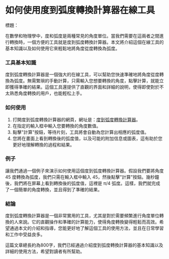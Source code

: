 如何使用度到弧度轉換計算器在線工具
=================

標題：

在數學和物理學中，度和弧度是兩種常見的角度單位。當我們需要在這兩者之間進行轉換時，一個方便的工具就是度到弧度轉換計算器。本文將介紹這個在線工具的基本知識以及如何使用它來輕鬆地將角度從度轉換為弧度。

### 工具基本知識

度到弧度轉換計算器是一個強大的在線工具，可以幫助您快速準確地將角度從度轉換為弧度。無需繁瑣的手動計算，只需輸入您想要轉換的角度，點擊計算，就能立即獲得準確的結果。這個工具還提供了直觀的界面和詳細的說明，使得即使對於不太熟悉角度轉換的用戶，也能輕松上手。

### 如何使用

1. 打開度到弧度轉換計算器的網頁，網址是：[度到弧度轉換計算器](https://www.onlinecalculatorsfree.com/zh-tw/convert/degrees-to-radians.html)。
2. 在指定的輸入框中輸入您要轉換的角度數值。
3. 點擊"計算"按鈕，等待片刻，工具將會自動為您計算出相應的弧度值。
4. 您將在畫面上看到轉換後的弧度值，以及可能的附加信息或圖表，這有助於您更好地理解轉換的過程和結果。

### 例子

讓我們通過一個例子來演示如何使用這個度到弧度轉換計算器。假設我們要將角度 45 度轉換為弧度，我們只需在輸入框中輸入 45，然後點擊"計算"按鈕。幾秒鐘後，我們將在屏幕上看到轉換後的弧度值，這裡是 π/4 弧度。這樣，我們就完成了一個簡單的角度轉換，並且得到了準確的結果。

### 結論

度到弧度轉換計算器是一個非常實用的工具，尤其是對於需要頻繁進行角度單位轉換的人來說。它的直觀操作和準確的計算能力，使得角度轉換變得輕鬆而高效。希望通過本文的介紹和指導，您能更好地了解這個工具的使用方法，並且在日常學習和工作中受益良多。

這篇文章總長約為800字，我們已經通過介紹度到弧度轉換計算器的基本知識以及詳細的使用方法，希望對讀者有所幫助。